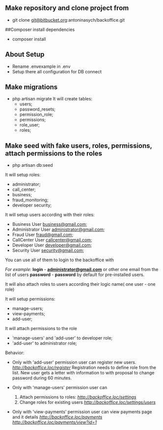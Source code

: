 ## Make repository and clone project from 
- git clone git@bitbucket.org:antoninasych/backoffice.git

##Composer install dependencies
- composer install

## About Setup
- Rename .envexample in .env
- Setup there all configuration for DB connect
 
## Make migrations
- php artisan migrate
  It will create tables:
  -  users;
  -  password_resets;
  -  permission_role;
  -  permissions;
  -  role_user;
  -  roles;


## Make seed with fake users, roles, permissions, attach permissions to the roles
  -  php artisan db:seed

It will setup roles:
  -  administrator;	 
  -  call_center; 	
  -  business;	 
  -  fraud_monitoring;	 	
  -  developer security;	
 
It will setup users according with their roles:
  -  Business User	business@gmail.com;	 
  -  Administrator User	administrator@gmail.com; 
  -  Fraud User	fraud@gmail.com;	 
  -  CallCenter User	callcenter@gmail.com;	 
  -  Developer User	developer@gmail.com;	 
  -  Security User	security@gmail.com;
  
  You can use all of them to login to the backoffice with 
  
  _For example:_
  **login** - **administrator@gmail.com** or other one email from the list of users
  **password** - **password** by default for pre-installed users.
  
        
It will also attach roles to users according their logic name( one user - one role)

It will setup permissions:
  -  manage-users;
  -  view-payments;
  -  add-user;

It will attach permissions to the role 
  -  'manage-users' and 'add-user' to developer role;
  -  'add-user' to administrator role;

Behavior:

 - Only with 'add-user' permission user can register new users.
     _http://backoffice.loc/register_
     Registration needs to define role from the list.
     New user gets a letter with information to with proposal to change password during 60 minutes.
     
 - Only with 'manage-users' permission user can 
   1. Attach permissions to roles:
     _http://backoffice.loc/settings_
   2. Change roles for existing users
    _http://backoffice.loc/settings/users_
    
 - Only with 'view-payments'  permission user can view payments page and it details
    _http://backoffice.loc/payments_
    _http://backoffice.loc/payments/view?id=1_
 
 
 
 
 
 


